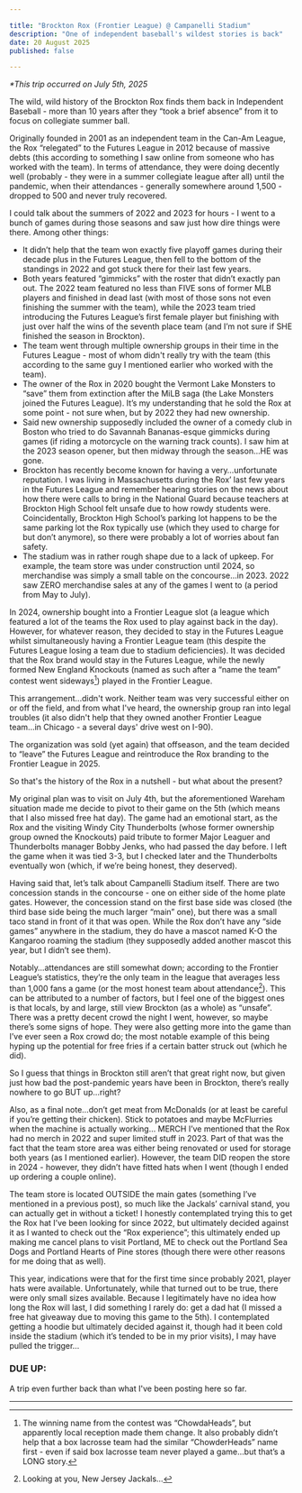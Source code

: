 ```yaml
---

title: "Brockton Rox (Frontier League) @ Campanelli Stadium"
description: "One of independent baseball's wildest stories is back"
date: 20 August 2025
published: false

---
```

*\*This trip occurred on July 5th, 2025*

The wild, wild history of the Brockton Rox finds them back in Independent Baseball - more than 10 years after they “took a brief absence” from it to focus on collegiate summer ball.

Originally founded in 2001 as an independent team in the Can-Am League, the Rox “relegated” to the Futures League in 2012 because of massive debts (this according to something I saw online from someone who has worked with the team). In terms of attendance, they were doing decently well (probably - they were in a summer collegiate league after all) until the pandemic, when their attendances - generally somewhere around 1,500 - dropped to 500 and never truly recovered.

I could talk about the summers of 2022 and 2023 for hours - I went to a bunch of games during those seasons and saw just how dire things were there. Among other things:

- It didn’t help that the team won exactly five playoff games during their decade plus in the Futures League, then fell to the bottom of the standings in 2022 and got stuck there for their last few years.
- Both years featured “gimmicks” with the roster that didn’t exactly pan out. The 2022 team featured no less than FIVE sons of former MLB players and finished in dead last (with most of those sons not even finishing the summer with the team), while the 2023 team tried introducing the Futures League’s first female player but finishing with just over half the wins of the seventh place team (and I’m not sure if SHE finished the season in Brockton).
- The team went through multiple ownership groups in their time in the Futures League - most of whom didn't really try with the team (this according to the same guy I mentioned earlier who worked with the team).
- The owner of the Rox in 2020 bought the Vermont Lake Monsters to “save” them from extinction after the MiLB saga (the Lake Monsters joined the Futures League). It’s my understanding that he sold the Rox at some point - not sure when, but by 2022 they had new ownership.
- Said new ownership supposedly included the owner of a comedy club in Boston who tried to do Savannah Bananas-esque gimmicks during games (if riding a motorcycle on the warning track counts). I saw him at the 2023 season opener, but then midway through the season…HE was gone.
- Brockton has recently become known for having a very…unfortunate reputation. I was living in Massachusetts during the Rox’ last few years in the Futures League and remember hearing stories on the news about how there were calls to bring in the National Guard because teachers at Brockton High School felt unsafe due to how rowdy students were. Coincidentally, Brockton High School’s parking lot happens to be the same parking lot the Rox typically use (which they used to charge for but don’t anymore), so there were probably a lot of worries about fan safety.
- The stadium was in rather rough shape due to a lack of upkeep. For example, the team store was under construction until 2024, so merchandise was simply a small table on the concourse…in 2023. 2022 saw ZERO merchandise sales at any of the games I went to (a period from May to July).

In 2024, ownership bought into a Frontier League slot (a league which featured a lot of the teams the Rox used to play against back in the day). However, for whatever reason, they decided to stay in the Futures League whilst simultaneously having a Frontier League team (this despite the Futures League losing a team due to stadium deficiencies). It was decided that the Rox brand would stay in the Futures League, while the newly formed New England Knockouts (named as such after a “name the team” contest went sideways[^1]) played in the Frontier League.

This arrangement...didn't work. Neither team was very successful either on or off the field, and from what I've heard, the ownership group ran into legal troubles (it also didn't help that they owned another Frontier League team...in Chicago - a several days' drive west on I-90).

The organization was sold (yet again) that offseason, and the team decided to “leave” the Futures League and reintroduce the Rox branding to the Frontier League in 2025.

So that's the history of the Rox in a nutshell - but what about the present?

My original plan was to visit on July 4th, but the aforementioned Wareham situation made me decide to pivot to their game on the 5th (which means that I also missed free hat day). The game had an emotional start, as the Rox and the visiting Windy City Thunderbolts (whose former ownership group owned the Knockouts) paid tribute to former Major Leaguer and Thunderbolts manager Bobby Jenks, who had passed the day before. I left the game when it was tied 3-3, but I checked later and the Thunderbolts eventually won (which, if we’re being honest, they deserved).

Having said that, let’s talk about Campanelli Stadium itself. There are two concession stands in the concourse - one on either side of the home plate gates. However, the concession stand on the first base side was closed (the third base side being the much larger “main” one), but there was a small taco stand in front of it that was open. While the Rox don’t have any “side games” anywhere in the stadium, they do have a mascot named K-O the Kangaroo roaming the stadium (they supposedly added another mascot this year, but I didn’t see them).

Notably…attendances are still somewhat down; according to the Frontier League’s statistics, they’re the only team in the league that averages less than 1,000 fans a game (or the most honest team about attendance[^2]). This can be attributed to a number of factors, but I feel one of the biggest ones is that locals, by and large, still view Brockton (as a whole) as “unsafe”. There was a pretty decent crowd the night I went, however, so maybe there’s some signs of hope. They were also getting more into the game than I’ve ever seen a Rox crowd do; the most notable example of this being hyping up the potential for free fries if a certain batter struck out (which he did).

So I guess that things in Brockton still aren’t that great right now, but given just how bad the post-pandemic years have been in Brockton, there’s really nowhere to go BUT up…right?

Also, as a final note…don’t get meat from McDonalds (or at least be careful if you’re getting their chicken). Stick to potatoes and maybe McFlurries when the machine is actually working…
MERCH
I’ve mentioned that the Rox had no merch in 2022 and super limited stuff in 2023. Part of that was the fact that the team store area was either being renovated or used for storage both years (as I mentioned earlier). However, the team DID reopen the store in 2024 - however, they didn’t have fitted hats when I went (though I ended up ordering a couple online).

The team store is located OUTSIDE the main gates (something I’ve mentioned in a previous post), so much like the Jackals’ carnival stand, you can actually get in without a ticket! I honestly contemplated trying this to get the Rox hat I’ve been looking for since 2022, but ultimately decided against it as I wanted to check out the “Rox experience”; this ultimately ended up making me cancel plans to visit Portland, ME to check out the Portland Sea Dogs and Portland Hearts of Pine stores (though there were other reasons for me doing that as well).

This year, indications were that for the first time since probably 2021, player hats were available. Unfortunately, while that turned out to be true, there were only small sizes available. Because I legitimately have no idea how long the Rox will last, I did something I rarely do: get a dad hat (I missed a free hat giveaway due to moving this game to the 5th). I contemplated getting a hoodie but ultimately decided against it, though had it been cold inside the stadium (which it’s tended to be in my prior visits), I may have pulled the trigger…


### DUE UP:
A trip even further back than what I've been posting here so far.

___
[^1]:The winning name from the contest was “ChowdaHeads”, but apparently local reception made them change. It also probably didn’t help that a box lacrosse team had the similar “ChowderHeads” name first - even if said box lacrosse team never played a game…but that’s a LONG story.

[^2]:Looking at you, New Jersey Jackals...